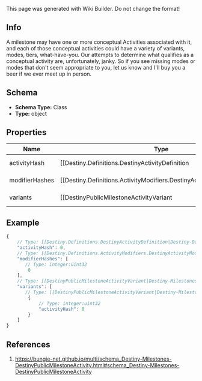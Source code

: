 <span class="wiki-builder">This page was generated with Wiki Builder. Do not change the format!</span>

## Info
A milestone may have one or more conceptual Activities associated with it, and each of those conceptual activities could have a variety of variants, modes, tiers, what-have-you. Our attempts to determine what qualifies as a conceptual activity are, unfortunately, janky. So if you see missing modes or modes that don't seem appropriate to you, let us know and I'll buy you a beer if we ever meet up in person.

## Schema
* **Schema Type:** Class
* **Type:** object

## Properties
Name | Type | Description
---- | ---- | -----------
activityHash | [[Destiny.Definitions.DestinyActivityDefinition|Destiny-Definitions-DestinyActivityDefinition]]:integer:uint32 | The hash identifier of the activity that's been chosen to be considered the canonical &quot;conceptual&quot; activity definition. This may have many variants, defined herein.
modifierHashes | [[Destiny.Definitions.ActivityModifiers.DestinyActivityModifierDefinition|Destiny-Definitions-ActivityModifiers-DestinyActivityModifierDefinition]]:integer:uint32[] | The activity may have 0-to-many modifiers: if it does, this will contain the hashes to the DestinyActivityModifierDefinition that defines the modifier being applied.
variants | [[DestinyPublicMilestoneActivityVariant|Destiny-Milestones-DestinyPublicMilestoneActivityVariant]][] | Every relevant variation of this conceptual activity, including the conceptual activity itself, have variants defined here.

## Example
```javascript
{
    // Type: [[Destiny.Definitions.DestinyActivityDefinition|Destiny-Definitions-DestinyActivityDefinition]]:integer:uint32
    "activityHash": 0,
    // Type: [[Destiny.Definitions.ActivityModifiers.DestinyActivityModifierDefinition|Destiny-Definitions-ActivityModifiers-DestinyActivityModifierDefinition]]:integer:uint32[]
    "modifierHashes": [
       // Type: integer:uint32
        0
    ],
    // Type: [[DestinyPublicMilestoneActivityVariant|Destiny-Milestones-DestinyPublicMilestoneActivityVariant]][]
    "variants": [
       // Type: [[DestinyPublicMilestoneActivityVariant|Destiny-Milestones-DestinyPublicMilestoneActivityVariant]]
        {
            // Type: integer:uint32
            "activityHash": 0
        }
    ]
}

```

## References
1. https://bungie-net.github.io/multi/schema_Destiny-Milestones-DestinyPublicMilestoneActivity.html#schema_Destiny-Milestones-DestinyPublicMilestoneActivity
